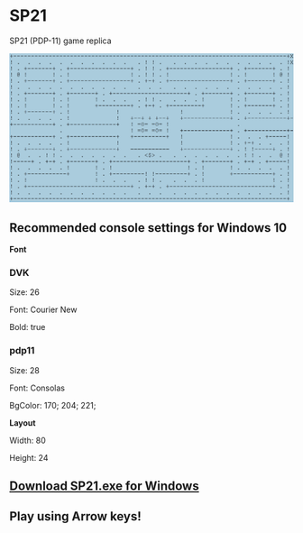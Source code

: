 # SP21
SP21 (PDP-11) game replica

<img src="img/SP21.png"></img>


## Recommended console settings for Windows 10

**Font**

### DVK

Size: 26

Font: Courier New

Bold: true

### pdp11

Size: 28

Font: Consolas

BgColor: 170; 204; 221;

**Layout**

Width: 80

Height: 24

## [Download SP21.exe for Windows](https://github.com/Andrey-Svetlichny/SP21/releases/download/v1.1/SP21.exe)

## Play using Arrow keys!
